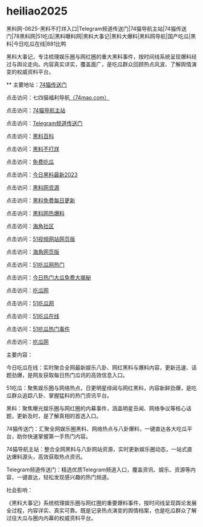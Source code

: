 # heiliao2025
黑料网-0625-黑料不打烊入口|Telegram频道传送门|74猫导航主站|74猫传送门|78黑料网|51吃瓜|黑料曝料网|黑料大事记|黑料大爆料|黑料网导航|国产吃瓜|黑料|今日吃瓜在线|881比鸭

黑料大事记，专注梳理娱乐圈与网红圈的重大黑料事件，按时间线系统呈现爆料经过与舆论走向。内容真实详实，覆盖面广，是吃瓜群众回顾热点风波、了解舆情演变的权威资料平台。

** 主要地址：<a href="https://74mao.com/">74猫传送门</a>

点击访问：七四猫福利导航<a href="https://74mao.com/">（74mao.com）</a>

点击访问：<a href="https://74mao.com/">74猫导航主站</a>

点击访问：<a href="https://74mao.com/">Telegram频道传送门</a>

点击访问：<a href="https://heiliao348.pages.dev/">黑料百科</a>

点击访问：<a href="https://hl07.pages.dev/">黑料不打烊</a>

点击访问：<a href="https://heiliao082.pages.dev/">免费吃瓜</a>

点击访问：<a href="https://hl04.pages.dev/">今日黑料最新2023</a>

点击访问：<a href="https://heiliao821.pages.dev/">黑料网资源</a>

点击访问：<a href="https://heiliao3712.pages.dev/">黑料免费每日更新</a>

点击访问：<a href="https://heiliao272.pages.dev/">黑料网热爆料</a>

点击访问：<a href="https://hj-326.pages.dev/">海角社区</a>

点击访问：<a href="https://hj-588.pages.dev/">51视频网站网页版</a>

点击访问：<a href="https://hj-325.pages.dev/">海角网页版</a>

点击访问：<a href="https://chigua822.pages.dev/">51吃瓜网热门</a>

点击访问：<a href="https://chigua821.pages.dev/">今日热门大瓜免费大揭秘</a>

点击访问：<a href="https://chigua924.pages.dev/">吃瓜网</a>

点击访问：<a href="https://chigua207.pages.dev/">51吃瓜网</a>

点击访问：<a href="https://chigua769.pages.dev/">51吃瓜在线</a>

点击访问：<a href="https://chigua769.pages.dev/">51吃瓜热门事件</a>

点击访问：<a href="https://chigua182.pages.dev/">吃瓜网</a>

主要内容：

今日吃瓜在线：实时聚合全网最新娱乐八卦、网红黑料与爆料内容，更新迅速、话题劲爆，是网友获取每日热门瓜讯的高效信息入口。

51吃瓜：聚焦娱乐圈与网络热点，日更明星绯闻与网红黑料，内容新鲜劲爆，是吃瓜群众追踪八卦、掌握猛料的热门资讯平台。

黑料：聚焦曝光娱乐圈与网红圈的内幕事件，涵盖明星丑闻、网络争议等核心话题，更新及时，是了解真相的首选入口。

74猫传送门：汇聚全网娱乐圈黑料、网络热点与八卦爆料，一键直达各大吃瓜平台，助你快速掌握第一手热门内容。

74猫导航主站：整合全网黑料与八卦网站资源，实时更新娱乐圈动态，一站式直达爆料源头，高效获取热点资讯。

Telegram频道传送门：精选优质Telegram频道入口，覆盖资讯、娱乐、资源等内容，一键直达，轻松发现感兴趣的热门频道。

社会影响：

《黑料大事记》系统梳理娱乐圈与网红圈的重要爆料事件，按时间线呈现舆论发展全过程，内容详实、真实可靠。既是记录热点演变的舆情档案，也是吃瓜群众了解过往大瓜与圈内内幕的权威资料平台。

<span style="display:none;">[Canonical link](https://github.com/dfo20250625/mfo3）</span>
